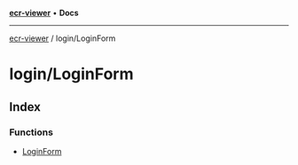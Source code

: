 [**ecr-viewer**](../../README.md) • **Docs**

***

[ecr-viewer](../../README.md) / login/LoginForm

# login/LoginForm

## Index

### Functions

- [LoginForm](functions/LoginForm.md)
